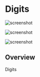 Digits
================

![screenshot](https://raw.github.com/kushal23/play1/Attempt-1/doc/digits1.png)


![screenshot](https://raw.github.com/kushal23/play1/Attempt-1/doc/digits2.png)


![screenshot](https://raw.github.com/kushal23/play1/Attempt-1-1-1/doc/digits3.png)


Overview
--------

Digits